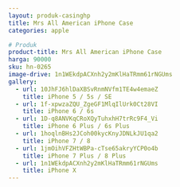 ```yaml
---
layout: produk-casinghp
title: Mrs All American iPhone Case
categories: apple

# Produk
product-title: Mrs All American iPhone Case
harga: 90000
sku: hn-0265
image-drive: 1n1WEkdpACXnh2y2mKlHaTRmm61rNGUms
gallery:
  - url: 10JhFJ6hlDaXBSvRnmNVfm1TE4w4emaeZ
    title: iPhone 5 / 5s / SE
  - url: 1f-xpwzaZQU_ZgeGF1MlqIlUrk0Ct28VI
    title: iPhone 6 / 6s
  - url: 1D-q8ANVKqCRoXQyTuhxhH7trRc9F4_Vi
    title: iPhone 6 Plus / 6s Plus
  - url: 1hoqlnBHs2JCoh00kycKnyJDNLkJU1qa2
    title: iPhone 7 / 8
  - url: 1jmOihVFZHtWBPa-cTse65akryYCP0o4b
    title: iPhone 7 Plus / 8 Plus
  - url: 1n1WEkdpACXnh2y2mKlHaTRmm61rNGUms
    title: iPhone X
---
```


